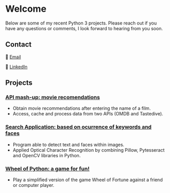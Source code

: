 # Welcome

Below are some of my recent Python 3 projects. Please reach out if you have any questions or comments, I look forward to hearing from you soon.

## Contact

:e-mail: [Email](hernandezjp01@gmail.com)

:link: [LinkedIn](https://www.linkedin.com/)

## Projects

### [API mash-up: movie recomendations](https://github.com/JonP-HN/Python-3-projects/tree/master/API%20mash-up:%20movie%20recommendations)
* Obtain movie recommendations after entering the name of a film.
* Access, cache and process data from two APIs (OMDB and Tastedive).

### [Search Application: based on ocurrence of keywords and faces](https://github.com/JonP-HN/Python-3-projects/tree/master/Search%20Application)
* Program able to detect text and faces within images.
* Applied Optical Character Recognition by combining Pillow, Pytesseract and OpenCV libraries in Python.

### [Wheel of Python: a game for fun!](https://github.com/JonP-HN/Python-3-projects/tree/master/Wheel%20of%20Python)
* Play a simplified version of the game Wheel of Fortune against a friend or computer player.

